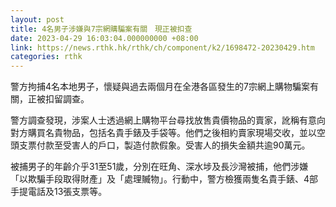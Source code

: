 ```yaml
---
layout: post
title: 4名男子涉嫌與7宗網購騙案有關　現正被扣查
date: 2023-04-29 16:03:04.000000000 +08:00
link: https://news.rthk.hk/rthk/ch/component/k2/1698472-20230429.htm
categories: rthk
---
```


警方拘捕4名本地男子，懷疑與過去兩個月在全港各區發生的7宗網上購物騙案有關，正被扣留調查。

警方調查發現，涉案人士透過網上購物平台尋找放售貴價物品的賣家，訛稱有意向對方購買名貴物品，包括名貴手錶及手袋等。他們之後相約賣家現場交收，並以空頭支票付款至受害人的戶口，製造付款假象。受害人的損失金額共逾90萬元。

被捕男子的年齡介乎31至51歲，分別在旺角、深水埗及長沙灣被捕，他們涉嫌「以欺騙手段取得財產」及「處理贓物」。行動中，警方檢獲兩隻名貴手錶、4部手提電話及13張支票等。
